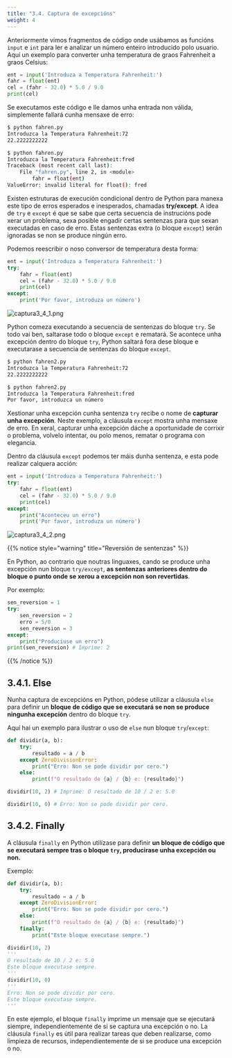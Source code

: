 ```yaml
---
title: "3.4. Captura de excepcións"
weight: 4
---
```



Anteriormente vimos fragmentos de código onde usábamos as funcións `input` e `int` para ler e analizar un número enteiro introducido polo usuario. Aquí un exemplo para converter unha temperatura de graos Fahrenheit a graos Celsius:

```python
ent = input('Introduza a Temperatura Fahrenheit:')
fahr = float(ent)
cel = (fahr - 32.0) * 5.0 / 9.0
print(cel)
```

Se executamos este código e lle damos unha entrada non válida, simplemente fallará cunha mensaxe de erro:

```bash
$ python fahren.py
Introduzca la Temperatura Fahrenheit:72
22.2222222222

$ python fahren.py
Introduzca la Temperatura Fahrenheit:fred
Traceback (most recent call last):
	File "fahren.py", line 2, in <module>
		fahr = float(ent)
ValueError: invalid literal for float(): fred
```

Existen estruturas de execución condicional dentro de Python para manexa este tipo de erros esperados e inesperados, chamadas **try/except**. A idea de `try` e `except` é que se sabe que certa secuencia de instrucións pode xerar un problema, sexa posible engadir certas sentenzas para que sexan executadas en caso de erro. Estas sentenzas extra (o bloque `except`) serán ignoradas se non se produce ningún erro.

Podemos reescribir o noso conversor de temperatura desta forma:

```python
ent = input('Introduza a Temperatura Fahrenheit:')
try:
	fahr = float(ent)
	cel = (fahr - 32.0) * 5.0 / 9.0
	print(cel)
except:
	print('Por favor, introduza un número')
```

![captura3_4_1.png](captura3_4_1.png)


Python comeza executando a secuencia de sentenzas do bloque `try`. Se todo vai ben, saltarase todo o bloque `except` e rematará. Se acontece unha excepción dentro do bloque `try`, Python saltará fora dese bloque e executarase a secuencia de sentenzas do bloque `except`.

```bash
$ python fahren2.py
Introduzca la Temperatura Fahrenheit:72
22.2222222222

$ python fahren2.py
Introduzca la Temperatura Fahrenheit:fred
Por favor, introduzca un número
```

Xestionar unha excepción cunha sentenza `try` recibe o nome de **capturar unha excepción**. Neste exemplo, a cláusula `except` mostra unha mensaxe de erro. En xeral, capturar unha excepción dáche a oportunidade de corrixir o problema, volvelo intentar, ou polo menos, rematar o programa con elegancia.

Dentro da cláusula `except` podemos ter máis dunha sentenza, e esta pode realizar calquera acción:

```python
ent = input('Introduza a Temperatura Fahrenheit:')
try:
	fahr = float(ent)
	cel = (fahr - 32.0) * 5.0 / 9.0
	print(cel)
except:
	print("Aconteceu un erro")
	print('Por favor, introduza un número')
```

![captura3_4_2.png](captura3_4_2.png)

{{% notice style="warning" title="Reversión de sentenzas" %}}

En Python, ao contrario que noutras linguaxes, cando se produce unha excepción nun bloque `try/except`, **as sentenzas anteriores dentro do bloque o punto onde se xerou a excepción non son revertidas**.

Por exemplo:

```python
sen_reversion = 1
try:
	sen_reversion = 2
	erro = 5/0
	sen_reversion = 3
except:
	print("Produciuse un erro")
print(sen_reversion) # Imprime: 2
```

{{% /notice %}} 

## 3.4.1. Else

Nunha captura de excepcións en Python, pódese utilizar a cláusula `else` para definir un **bloque de código que se executará se non se produce ningunha excepción** dentro do bloque `try`.

Aquí hai un exemplo para ilustrar o uso de `else` nun bloque `try`/`except`:

```python
def dividir(a, b):
    try:
        resultado = a / b
    except ZeroDivisionError:
        print("Erro: Non se pode dividir por cero.")
    else:
        print(f"O resultado de {a} / {b} e: {resultado}")

dividir(10, 2) # Imprime: O resultado de 10 / 2 e: 5.0

dividir(10, 0) # Erro: Non se pode dividir por cero.
```

## 3.4.2. Finally

A cláusula `finally` en Python utilízase para definir **un bloque de código que se executará sempre tras o bloque `try`, producirase unha excepción ou non.**

Exemplo:

```python
def dividir(a, b):
    try:
        resultado = a / b
    except ZeroDivisionError:
        print("Erro: Non se pode dividir por cero.")
    else:
        print(f"O resultado de {a} / {b} e: {resultado}")
    finally:
        print("Este bloque executase sempre.")

dividir(10, 2)
'''
O resultado de 10 / 2 e: 5.0
Este bloque executase sempre.
'''
dividir(10, 0)
'''
Erro: Non se pode dividir por cero.
Este bloque executase sempre.
'''
```

En este ejemplo, el bloque `finally` imprime un mensaje que se ejecutará siempre, independientemente de si se captura una excepción o no. La cláusula `finally` es útil para realizar tareas que deben realizarse, como limpieza de recursos, independientemente de si se produce una excepción o no.
